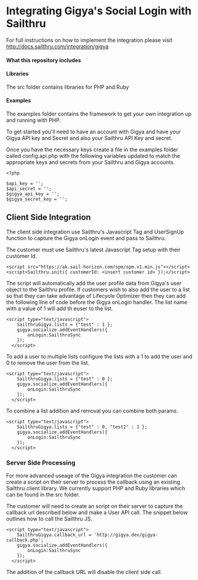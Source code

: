 Integrating Gigya's Social Login with Sailthru
==========================

For full instructions on how to implement the integration please visit http://docs.sailthru.com/integration/gigya

#### What this repository includes

#### Libraries
The src folder contains libraries for PHP and Ruby

#### Examples
The examples folder contains the framework to get your own integration up and running with PHP.

To get started you'll need to have an account with Gigya and have your Gigya API key and Secret and also your Sailthru
API Key and secret.

Once you have the necessary keys create a file in the examples folder called config.api.php with the following variables updated to match the appropriate keys and secrets from your Sailthru and Gigya accounts.

```
<?php

$api_key = '';
$api_secret = '';
$gigya_api_key = '';
$gigya_secret_key = '';

```

## Client Side Integration
The client side integration use Sailthru's Javascript Tag and UserSignUp function to capture the Gigya onLogin event and pass to Sailthru. 

The customer must use Sailthru's latest Javascript Tag setup with their customer Id. 

```
<script src="https://ak.sail-horizon.com/spm/spm.v1.min.js"></script>
<script>Sailthru.init({ customerId: <insert customer id> });</script>
 ```

The script will automatically add the user profile data from Gigya's user object to the Sailthru profile. If customers wish to also add the user to a list so that they can take
advantage of Lifecycle Optimizer then they can add the following line of code before the Gigya onLogin handler. The list name with a value of 1 will add th euser to the list. 

```
<script type="text/javascript">
    SailthruGigya.lists = {"test" : 1 };
    gigya.socialize.addEventHandlers({
        onLogin:SailthruSync
    });
  </script>
```


To add a user to multiple lists configure the lists with a 1 to add the user and 0 to remove the user from the list. 

```
<script type="text/javascript">
    SailthruGigya.lists = {"test" : 0 };
    gigya.socialize.addEventHandlers({
        onLogin:SailthruSync
    });
  </script>
```

To combine a list addition and removal you can combine both params. 
```
<script type="text/javascript">
    SailthruGigya.lists = {"test" : 0, "test2" : 1 };
    gigya.socialize.addEventHandlers({
        onLogin:SailthruSync
    });
  </script>
```

### Server Side Processing

For more advanced useage of the Gigya integration the customer can create a script on their server to process the callback using an existing Sailthru client library. We currently support PHP and Ruby libraries which can be found in the src folder. 

The customer will need to create an script on their server to capture the callback url described below and make a User API call. The snippet below outlines how to call the Sailthru JS.

```
<script type="text/javascript">
    SailthruGigya.callback_url = 'http://gigya.dev/gigya-callback.php';
    gigya.socialize.addEventHandlers({
        onLogin:SailthruSync
    });
  </script>
```

The addition of the callback URL will disable the client side call. 

